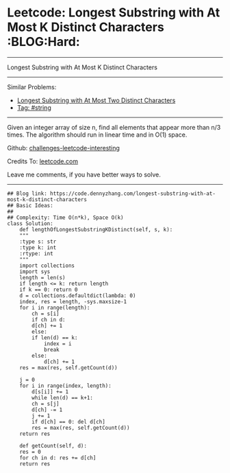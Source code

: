 
# Leetcode: Longest Substring with At Most K Distinct Characters     :BLOG:Hard:

---

Longest Substring with At Most K Distinct Characters  

---

Similar Problems:  

-   [Longest Substring with At Most Two Distinct Characters](https://code.dennyzhang.com/longest-substring-with-at-most-two-distinct-characters)
-   [Tag: #string](https://code.dennyzhang.com/tag/string)

---

Given an integer array of size n, find all elements that appear more than n/3 times. The algorithm should run in linear time and in O(1) space.  

Github: [challenges-leetcode-interesting](https://github.com/DennyZhang/challenges-leetcode-interesting/tree/master/longest-substring-with-at-most-k-distinct-characters)  

Credits To: [leetcode.com](https://leetcode.com/problems/longest-substring-with-at-most-k-distinct-characters/description/)  

Leave me comments, if you have better ways to solve.  

---

    ## Blog link: https://code.dennyzhang.com/longest-substring-with-at-most-k-distinct-characters
    ## Basic Ideas:
    ##
    ## Complexity: Time O(n*k), Space O(k)
    class Solution:
        def lengthOfLongestSubstringKDistinct(self, s, k):
    	"""
    	:type s: str
    	:type k: int
    	:rtype: int
    	"""
    	import collections
    	import sys
    	length = len(s)
    	if length <= k: return length
    	if k == 0: return 0
    	d = collections.defaultdict(lambda: 0)
    	index, res = length, -sys.maxsize-1
    	for i in range(length):
    	    ch = s[i]
    	    if ch in d:
    		d[ch] += 1
    	    else:
    		if len(d) == k:
    		    index = i
    		    break
    		else:
    		    d[ch] += 1
    	res = max(res, self.getCount(d))
    
    	j = 0
    	for i in range(index, length):
    	    d[s[i]] += 1
    	    while len(d) == k+1:
    		ch = s[j]
    		d[ch] -= 1
    		j += 1
    		if d[ch] == 0: del d[ch]
    	    res = max(res, self.getCount(d))
    	return res
    
        def getCount(self, d):
    	res = 0
    	for ch in d: res += d[ch]
    	return res

